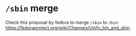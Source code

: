 # `/sbin` merge

Check this proposal by fedora to merge `/sbin` to `/bin`: https://fedoraproject.org/wiki/Changes/Unify_bin_and_sbin.
